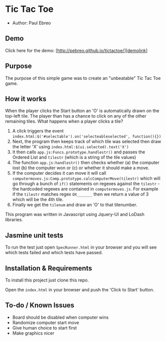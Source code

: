 # Tic Tac Toe
* Author: Paul Ebreo

## Demo
Click here for the demo: [http://pebreo.github.io/tictactoe/][demolink]

## Purpose
The purpose of this simple game was to create an "unbeatable" Tic Tac Toe game.

## How it works
When the player clicks the Start button an 'O' is automatically drawn on the top-left tile. The player than has a chance to click on any of the other remaining tiles. What happens when a player clicks a tile?

1. A click triggers the event `index.html:$('#selectable').on('selecteableselected', function(){})`
2. Next, the program then keeps track of which tile was selected then draw the letter 'X' using `index.html:$(ui.selected).text('X')`
3. It then calls `app.js:Funcs.prototype.handlestr()` and passes the Ordered List and `tilestr` (which is a string of the tile values)
4. The function `app.js:handlestr()` then checks whether (a) the computer lost (b) the computer won or (c) or whether it should make a move.
5. If the computer decides it can move it will call `computermoves.js:Comp.prototype.calcComputerMove(tilestr)` which will go through a bunch of `if()` statements on regexes against the `tilestr` - the hardcoded regexes are contained in `computermoves.js`. For example if the `tilestr` matches regex `OX_______` then we return a value of 3 which will be the 4th tile.
6. Finally we get the `tilenum` and draw an 'O' to that tilenumber.

This program was written in Javascript using Jquery-UI and LoDash libraries.

## Jasmine unit tests
To run the test just open `SpecRunner.html` in your browser and you will see which tests failed and which tests have passed.

## Installation & Requirements
To install this project just clone this repo.

Open the `index.html` in your browser and push the 'Click to Start' button.

## To-do / Known Issues
- Board should be disabled when computer wins
- Randomize computer start move
- Give human choice to start first
- Make graphics nicer


[demolink]: http://pebreo.github.io/tictactoe/ "Tic Tac Toe Game"